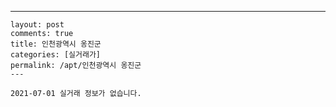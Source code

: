 ---
    layout: post
    comments: true
    title: 인천광역시 옹진군
    categories: [실거래가]
    permalink: /apt/인천광역시 옹진군
    ---

    2021-07-01 실거래 정보가 없습니다.

    